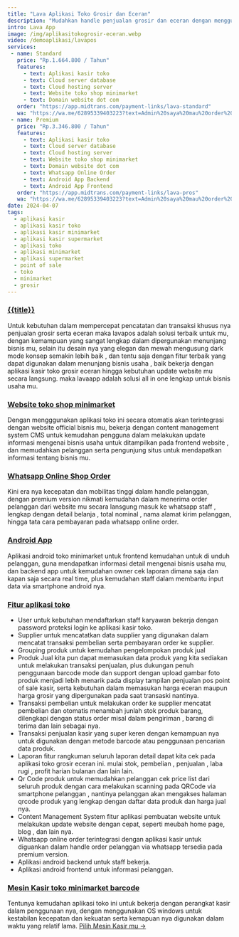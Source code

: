 ```yaml
---
title: "Lava Aplikasi Toko Grosir dan Eceran"
description: "Mudahkan handle penjualan grosir dan eceran dengan menggunakan lavapos aplikasi toko kasir penjualan grosir dan eceran integrasi website"
intro: Lava App
image: /img/aplikasitokogrosir-eceran.webp
video: /demoaplikasi/lavapos
services:
 - name: Standard
   price: "Rp.1.664.800 / Tahun"
   features: 
     - text: Aplikasi kasir toko
     - text: Cloud server database
     - text: Cloud hosting server
     - text: Website toko shop minimarket
     - text: Domain website dot com
   order: "https://app.midtrans.com/payment-links/lava-standard"
   wa: "https://wa.me/62895339403223?text=Admin%20saya%20mau%20order%20Lava%20Web%20App%20Standard%20%0ANama/Usaha%20%3A%0AAlamat%20%3A%0APaket%20Versi%20%3A%20Standard%0APrice%20%3A%20Rp.1.664.800%0APembayaran%20via%20%3A%0ABCA%20181884109%20Suci%20Chanifah%0A%0Atolong%20diproses%20pesanan%20saya"
 - name: Premium
   price: "Rp.3.346.800 / Tahun"
   features: 
     - text: Aplikasi kasir toko
     - text: Cloud server database
     - text: Cloud hosting server
     - text: Website toko shop minimarket
     - text: Domain website dot com
     - text: Whatsapp Online Order
     - text: Android App Backend
     - text: Android App Frontend
   order: "https://app.midtrans.com/payment-links/lava-pros"
   wa: "https://wa.me/62895339403223?text=Admin%20saya%20mau%20order%20Lava%20Web%20App%20Premium%20%0ANama/Usaha%20%3A%0AAlamat%20%3A%0APaket%20Versi%20%3A%20Premium%0APrice%20%3A%20Rp.3.346.800%0APembayaran%20via%20%3A%0ABCA%20181884109%20Suci%20Chanifah%0A%0Atolong%20diproses%20pesanan%20saya"
date: 2024-04-07
tags:
  - aplikasi kasir
  - aplikasi kasir toko
  - aplikasi kasir minimarket
  - aplikasi kasir supermarket
  - aplikasi toko
  - aplikasi minimarket
  - aplikasi supermarket
  - point of sale
  - toko
  - minimarket
  - grosir
---
```


### [{{title}}]({{page.url}})

Untuk kebutuhan dalam mempercepat pencatatan dan transaksi khusus nya penjualan grosir serta eceran maka lavapos adalah solusi terbaik untuk mu, dengan kemampuan yang sangat lengkap dalam dipergunakan menunjang bisnis mu, selain itu desain nya yang elegan dan mewah mengusung dark mode konsep semakin lebih baik , dan tentu saja dengan fitur terbaik yang dapat digunakan dalam menunjang bisnis usaha , baik bekerja dengan aplikasi kasir toko grosir eceran hingga kebutuhan update website mu secara langsung. maka lavaapp adalah solusi all in one lengkap untuk bisnis usaha mu.

### [Website toko shop minimarket]({{page.url}})

Dengan mengggunakan aplikasi toko ini secara otomatis akan terintegrasi dengan website official bisnis mu, bekerja dengan content management system CMS untuk kemudahan pengguna dalam melakukan update informasi mengenai bisnis usaha untuk ditampilkan pada frontend website , dan memudahkan pelanggan serta pengunjung situs untuk mendapatkan informasi tentang bisnis mu.

### [Whatsapp Online Shop Order]({{page.url}})

Kini era nya kecepatan dan mobilitas tinggi dalam handle pelanggan, dengan premium version nikmati kemudahan dalam menerima order pelanggan dari website mu secara lansgung masuk ke whatsapp staff , lengkap dengan detail belanja , total nominal , nama alamat kirim pelanggan, hingga tata cara pembayaran pada whatsapp online order.

### [Android App]({{page.url}})

Aplikasi android toko minimarket untuk frontend kemudahan untuk di unduh pelanggan, guna mendapatkan informasi detail mengenai bisnis usaha mu, dan backend app untuk kemudahan owner cek laporan dimana saja dan kapan saja secara real time, plus kemudahan staff dalam membantu input data via smartphone android nya.

### [Fitur aplikasi toko]({{page.url}})

+ User untuk kebutuhan mendaftarkan staff karyawan bekerja dengan password proteksi login ke aplikasi kasir toko.
+ Supplier untuk mencatatkan data supplier yang digunakan dalam mencatat transaksi pembelian serta pembayaran order ke supplier.
+ Grouping produk untuk kemudahan pengelompokan produk jual
+ Produk Jual kita pun dapat memasukan data produk yang kita sediakan untuk melakukan transaksi penjualan, plus dukungan penuh penggunaan barcode mode dan support dengan upload gambar foto produk menjadi lebih menarik pada display tampilan penjualan pos point of sale kasir, serta kebutuhan dalam memasukan harga eceran maupun harga grosir yang dipergunakan pada saat transaski nantinya.
+ Transaksi pembelian untuk melakukan order ke supplier mencatat pembelian dan otomatis menambah junlah stok produk barang, dilengkapi dengan status order misal dalam pengiriman , barang di terima dan lain sebagai nya.
+ Transaksi penjualan kasir yang super keren dengan kemampuan nya untuk digunakan dengan metode barcode atau penggunaan pencarian data produk.
+ Laporan fitur rangkuman seluruh laporan detail dapat kita cek pada aplikasi toko grosir eceran ini. mulai stok, pembelian , penjualan , laba rugi , profit harian bulanan dan lain lain.
+ Qr Code produk untuk memudahkan pelanggan cek price list dari seluruh produk dengan cara melakukan scanning pada QRCode via smartphone pelanggan , nantinya pelanggan akan mengakses halaman qrcode produk yang lengkap dengan daftar data produk dan harga jual nya.
+ Content Management System fitur aplikasi pembuatan website untuk melakukan update website dengan cepat, seperti meubah home page, blog , dan lain nya.
+ Whatsapp online order terintegrasi dengan aplikasi kasir untuk diguankan dalam handle order pelanggan via whatsapp tersedia pada premium version.
+ Aplikasi android backend untuk staff bekerja.
+ Aplikasi android frontend untuk informasi pelanggan.

### [Mesin Kasir toko minimarket barcode]({{page.url}})

Tentunya kemudahan aplikasi toko ini untuk bekerja dengan perangkat kasir dalam penggunaan nya, dengan menggunakan OS windows untuk kestabilan kecepatan dan kekuatan serta kemapuan nya digunakan dalam waktu yang relatif lama. [Pilih Mesin Kasir mu →](/mesinkasir)
